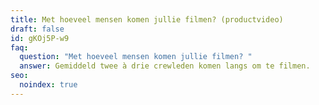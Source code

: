```yaml
---
title: Met hoeveel mensen komen jullie filmen? (productvideo)
draft: false
id: gKOj5P-w9
faq:
  question: "Met hoeveel mensen komen jullie filmen? "
  answer: Gemiddeld twee à drie crewleden komen langs om te filmen.
seo:
  noindex: true
---
```


